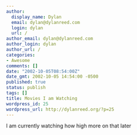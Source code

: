```yaml
---
author:
  display_name: Dylan
  email: dylan@dylanreed.com
  login: dylan
  url: /
author_email: dylan@dylanreed.com
author_login: dylan
author_url: /
categories:
- Awesome
comments: []
date: "2002-10-05T08:54:00Z"
date_gmt: 2002-10-05 14:54:00 -0500
published: true
status: publish
tags: []
title: Movies I am Watching
wordpress_id: 25
wordpress_url: http://dylanreed.org/?p=25
---
```


I am currently watching how high more on that later

